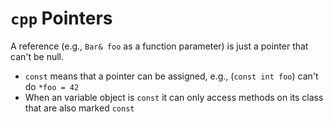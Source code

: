 # `cpp` Pointers

A reference (e.g., `Bar& foo` as a function parameter) is just a pointer that can't be null.

- `const` means that a pointer can be assigned, e.g., (`const int foo`) can't do `*foo = 42`
- When an variable object is `const` it can only access methods on its class that are also marked `const`
